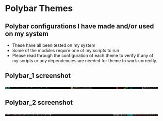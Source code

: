 # Polybar Themes
## Polybar configurations I have made and/or used on my system

- These have all been tested on my system
- Some of the modules require one of my scripts to run
- Please read through the configuration of each theme to verify if any of my scripts or any dependencies are needed for theme to work correctly.

## Polybar_1 screenshot
![](polybar_1scrot.png)

## Polybar_2 screenshot
![](polybar_2scrot.png)


